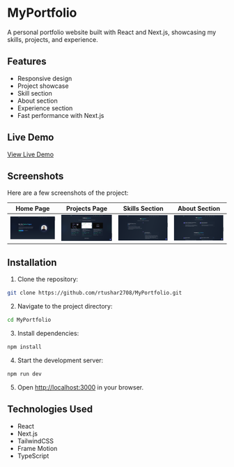 # MyPortfolio

A personal portfolio website built with React and Next.js, showcasing my skills, projects, and experience.

## Features

- Responsive design
- Project showcase
- Skill section
- About section
- Experience section
- Fast performance with Next.js

## Live Demo

[View Live Demo](https://my-portfolio-silk-eta-57.vercel.app/)


## Screenshots

Here are a few screenshots of the project:

| Home Page | Projects Page | Skills Section | About Section |
|-----------|--------------|----------------|---------------|
| ![Home Page](./docs/images/HomePage.png) | ![Projects Page](./docs/images/projectShowcase.png) | ![Skills Section](./docs/images/experience.png) | ![About Section](./docs/images/education&ceritficate.png) |


## Installation

1. Clone the repository:
  ```bash
  git clone https://github.com/rtushar2708/MyPortfolio.git
  ```
2. Navigate to the project directory:
  ```bash
  cd MyPortfolio
  ```
3. Install dependencies:
  ```bash
  npm install
  ```
4. Start the development server:
  ```bash
  npm run dev
  ```
5. Open [http://localhost:3000](http://localhost:3000) in your browser.

## Technologies Used

- React
- Next.js
- TailwindCSS
- Frame Motion
- TypeScript

